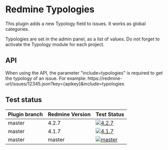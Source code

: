 Redmine Typologies
===================

This plugin adds a new Typology field to issues.
It works as global categories.

Typologies are set in the admin panel, as a list of values.
Do not forget to activate the Typology module for each project.

## API

When using the API, the parameter "include=typologies" is required to get the typology of an issue.
For example:
https://redmine-url/issues/12345.json?key={apikey}&include=typologies

## Test status

|Plugin branch| Redmine Version   | Test Status      |
|-------------|-------------------|------------------|
|master       | 4.2.7             | [![4.2.7][1]][5] |  
|master       | 4.1.7             | [![4.1.7][2]][5] |
|master       | master            | [![master][4]][5]|

[1]: https://github.com/nanego/redmine_typologies/actions/workflows/4_2_7.yml/badge.svg
[2]: https://github.com/nanego/redmine_typologies/actions/workflows/4_1_7.yml/badge.svg
[4]: https://github.com/nanego/redmine_typologies/actions/workflows/master.yml/badge.svg
[5]: https://github.com/nanego/redmine_typologies/actions
